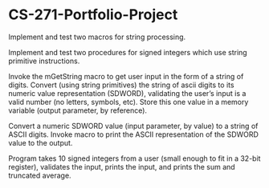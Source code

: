 # CS-271-Portfolio-Project

Implement and test two macros for string processing.

Implement and test two procedures for signed integers which use string primitive instructions. 

Invoke the mGetString macro to get user input in the form of a string of digits. Convert (using string primitives) the string of ascii digits to its numeric value representation (SDWORD), validating the user’s input is a valid number (no letters, symbols, etc). Store this one value in a memory variable (output parameter, by reference). 

Convert a numeric SDWORD value (input parameter, by value) to a string of ASCII digits. Invoke macro to print the ASCII representation of the SDWORD value to the output.

Program takes 10 signed integers from a user (small enough to fit in a 32-bit register), validates the input, prints the input, and prints the sum and truncated average. 
